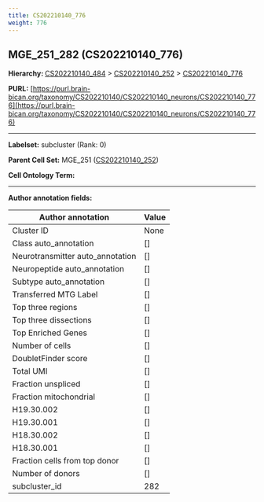 ```yaml
---
title: CS202210140_776
weight: 776
---
```

## MGE_251_282 (CS202210140_776)
<b>Hierarchy: </b>
[CS202210140_484](../CS202210140_484) >
[CS202210140_252](../CS202210140_252) >
[CS202210140_776](../CS202210140_776)

**PURL:** [https://purl.brain-bican.org/taxonomy/CS202210140/CS202210140_neurons/CS202210140_776](https://purl.brain-bican.org/taxonomy/CS202210140/CS202210140_neurons/CS202210140_776)

---


**Labelset:** subcluster (Rank: 0)

**Parent Cell Set:** MGE_251 ([CS202210140_252](../CS202210140_252))



**Cell Ontology Term:** 

[MARKER GENES.]: #


---

[TRANSFERRED ANNOTATIONS.]: #


[AUTHOR ANNOTATION FIELDS.]: #


**Author annotation fields:**

| Author annotation | Value |
|-------------------|-------|
|Cluster ID|None|
|Class auto_annotation|[]|
|Neurotransmitter auto_annotation|[]|
|Neuropeptide auto_annotation|[]|
|Subtype auto_annotation|[]|
|Transferred MTG Label|[]|
|Top three regions|[]|
|Top three dissections|[]|
|Top Enriched Genes|[]|
|Number of cells|[]|
|DoubletFinder score|[]|
|Total UMI|[]|
|Fraction unspliced|[]|
|Fraction mitochondrial|[]|
|H19.30.002|[]|
|H19.30.001|[]|
|H18.30.002|[]|
|H18.30.001|[]|
|Fraction cells from top donor|[]|
|Number of donors|[]|
|subcluster_id|282|
